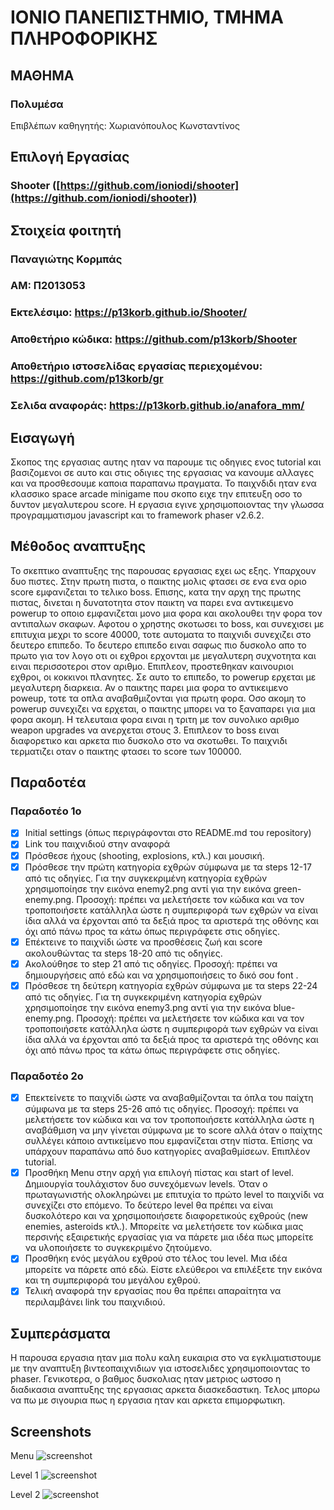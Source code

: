# ΙΟΝΙΟ ΠΑΝΕΠΙΣΤΗΜΙΟ, ΤΜΗΜΑ ΠΛΗΡΟΦΟΡΙΚΗΣ 

## ΜΑΘΗΜΑ
### Πολυμέσα  
Επιβλέπων καθηγητής: Χωριανόπουλος Κωνσταντίνος  

## Επιλογή Εργασίας   
### Shooter ([https://github.com/ioniodi/shooter](https://github.com/ioniodi/shooter))
## Στοιχεία φοιτητή  
### Παναγιώτης Κορμπάς  
### ΑΜ: Π2013053  
### Εκτελέσιμο: https://p13korb.github.io/Shooter/  
### Αποθετήριο κώδικα: https://github.com/p13korb/Shooter  
### Αποθετήριο ιστοσελίδας εργασίας περιεχομένου: https://github.com/p13korb/gr  
### Σελιδα αναφοράς: https://p13korb.github.io/anafora_mm/

## Εισαγωγή  
Σκοπος της εργασιας αυτης ηταν να παρουμε τις οδηγιες ενος tutorial και βασιζομενοι σε αυτο και στις οδιγιες της εργασιας να κανουμε αλλαγες και να προσθεσουμε καποια παραπανω πραγματα. Το παιχνδιδι ηταν ενα κλασσικο space arcade minigame που σκοπο ειχε την επιτευξη οσο το δυντον μεγαλυτερου score. Η εργασια εγινε χρησιμοποιοντας την γλωσσα προγραμματισμου javascript και το framework phaser v2.6.2.

## Μέθοδος αναπτυξης  
Το σκεπτικο αναπτυξης της παρουσας εργασιας εχει ως εξης. Υπαρχουν δυο πιστες. Στην πρωτη πιστα, ο παικτης μολις φτασει σε ενα ενα οριο score εμφανιζεται το τελικο boss. Επισης, κατα την αρχη της πρωτης πιστας, δινεται η δυνατοτητα στον παικτη να παρει ενα αντικειμενο powerup το οποιο εμφανιζεται μονο μια φορα και ακολουθει την φορα τον αντιπαλων σκαφων. Αφοτου ο χρηστης σκοτωσει το boss, και συνεχισει με επιτυχια μεχρι το score 40000, τοτε αυτοματα το παιχνιδι συνεχιζει στο δευτερο επιπεδο. Το δευτερο επιπεδο ειναι σαφως πιο δυσκολο απο το πρωτο για τον λογο οτι οι εχθροι ερχονται με μεγαλυτερη συχνοτητα και ειναι περισσοτεροι στον αριθμο. Επιπλεον, προστεθηκαν καινουριοι εχθροι, οι κοκκινοι πλανητες. Σε αυτο το επιπεδο, το powerup ερχεται με μεγαλυτερη διαρκεια. Αν ο παικτης παρει μια φορα το αντικειμενο poweup, τοτε τα οπλα αναβαθμιζονται για πρωτη φορα. Οσο ακομη το powerup συνεχιζει να ερχεται, o παικτης μπορει να το ξαναπαρει για μια φορα ακομη. Η τελευταια φορα ειναι η τριτη με τον συνολικο αριθμο weapon upgrades να ανερχεται στους 3. Επιπλεον το boss ειναι διαφορετικο και αρκετα πιο δυσκολο στο να σκοτωθει. Το παιχνιδι τερματιζει οταν ο παικτης φτασει το score των 100000.

## Παραδοτέα
### Παραδοτέο 1ο  
- [x] Initial settings (όπως περιγράφονται στο README.md του repository)
- [x] Link του παιχνιδιού στην αναφορά
- [x] Πρόσθεσε ήχους (shooting, explosions, κτλ.) και μουσική.
- [x] Πρόσθεσε την πρώτη κατηγορία εχθρών σύμφωνα με τα steps 12-17 από τις οδηγίες. Για την συγκεκριμένη κατηγορία εχθρών χρησιμοποίησε την εικόνα enemy2.png αντί για την εικόνα green-enemy.png. Προσοχή: πρέπει να μελετήσετε τον κώδικα και να τον τροποποιήσετε κατάλληλα ώστε η συμπεριφορά των εχθρών να είναι ίδια αλλά να έρχονται από τα δεξιά προς τα αριστερά της οθόνης και όχι από πάνω προς τα κάτω όπως περιγράφετε στις οδηγίες.
- [x] Επέκτεινε το παιχνίδι ώστε να προσθέσεις ζωή και score ακολουθώντας τα steps 18-20 από τις οδηγίες.
- [x] Ακολούθησε το step 21 από τις οδηγίες. Προσοχή: πρέπει να δημιουργήσεις από εδώ και να χρησιμοποιήσεις το δικό σου font .
- [x] Πρόσθεσε τη δεύτερη κατηγορία εχθρών σύμφωνα με τα steps 22-24 από τις οδηγίες. Για τη συγκεκριμένη κατηγορία εχθρών χρησιμοποίησε την εικόνα enemy3.png αντί για την εικόνα blue-enemy.png. Προσοχή: πρέπει να μελετήσετε τον κώδικα και να τον τροποποιήσετε κατάλληλα ώστε η συμπεριφορά των εχθρών να είναι ίδια αλλά να έρχονται από τα δεξιά προς τα αριστερά της οθόνης και όχι από πάνω προς τα κάτω όπως περιγράφετε στις οδηγίες.
### Παραδοτέο 2ο  
- [x] Επεκτείνετε το παιχνίδι ώστε να αναβαθμίζονται τα όπλα του παίχτη σύμφωνα με τα steps 25-26 από τις οδηγίες. Προσοχή: πρέπει να μελετήσετε τον κώδικα και να τον τροποποιήσετε κατάλληλα ώστε η αναβάθμιση να μην γίνεται σύμφωνα με το score αλλά όταν ο παίχτης συλλέγει κάποιο αντικείμενο που εμφανίζεται στην πίστα. Επίσης να υπάρχουν παραπάνω από δυο κατηγορίες αναβαθμίσεων. Επιπλέον tutorial.
- [x] Προσθήκη Μenu στην αρχή για επιλογή πίστας και start of level. Δημιουργία τουλάχιστον δυο συνεχόμενων levels. Όταν ο πρωταγωνιστής ολοκληρώνει με επιτυχία το πρώτο level το παιχνίδι να συνεχίζει στο επόμενο. Το δεύτερο level θα πρέπει να είναι δυσκολότερο και να χρησιμοποιήσετε διαφορετικούς εχθρούς (new enemies, asteroids κτλ.). Μπορείτε να μελετήσετε τον κώδικα μιας περσινής εξαιρετικής εργασίας για να πάρετε μια ιδέα πως μπορείτε να υλοποιήσετε το συγκεκριμένο ζητούμενο.
- [x] Προσθήκη ενός μεγάλου εχθρού στο τέλος του level. Μια ιδέα μπορείτε να πάρετε από εδώ. Είστε ελεύθεροι να επιλέξετε την εικόνα και τη συμπεριφορά του μεγάλου εχθρού.
- [x] Τελική αναφορά την εργασίας που θα πρέπει απαραίτητα να περιλαμβάνει link του παιχνιδιού.  

## Συμπεράσματα  
Η παρουσα εργασια ηταν μια πολυ καλη ευκαιρια στο να εγκλιματιστουμε με την αναπτυξη βιντεοπαιχνιδιων για ιστοσελιδες χρησιμοποιοντας το phaser. Γενικοτερα, ο βαθμος δυσκολιας ηταν μετριος ωστοσο η διαδικασια αναπτυξης της εργασιας αρκετα διασκεδαστικη. Τελος μπορω να πω με σιγουρια πως η εργασια ηταν και αρκετα επιμορφωτικη.

## Screenshots

Menu
![screenshot](https://raw.githubusercontent.com/p13korb/mm/2013053/projects/2013053/menu.png)  

Level 1
![screenshot](https://raw.githubusercontent.com/p13korb/mm/2013053/projects/2013053/level1.png) 

Level 2
![screenshot](https://raw.githubusercontent.com/p13korb/mm/2013053/projects/2013053/level2.png) 
